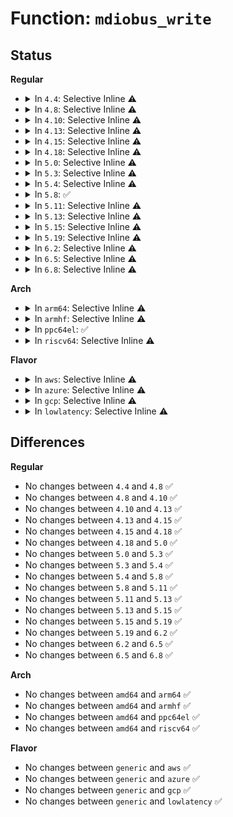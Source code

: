 # Function: <code>mdiobus_write</code>

## Status
<b>Regular</b>
<ul>
<li>
<details>
<summary>In <code>4.4</code>: Selective Inline ⚠️</summary>

```c
int mdiobus_write(struct mii_bus *bus, int addr, u32 regnum, u16 val);
```

**Collision:** Unique Global

**Inline:** Selective

**Transformation:** False

**Instances:**

```
In drivers/net/phy/mdio_bus.c (ffffffff815ed0a0)
Location: drivers/net/phy/mdio_bus.c:464
Inline: True
Direct callers:
  - drivers/net/phy/phy.c:phy_mii_ioctl
  - drivers/net/phy/phy.c:phy_mii_ioctl
  - drivers/net/phy/phy.c:phy_mii_ioctl
  - drivers/net/phy/phy_device.c:genphy_setup_forced
  - drivers/net/phy/phy_device.c:genphy_restart_aneg
  - drivers/net/phy/phy_device.c:genphy_suspend
  - drivers/net/phy/phy_device.c:genphy_resume
  - drivers/net/phy/phy_device.c:genphy_soft_reset
```
**Symbols:**

```
ffffffff815ed0a0-ffffffff815ed101: mdiobus_write (STB_GLOBAL)
```
</details>
</li>
<li>
<details>
<summary>In <code>4.8</code>: Selective Inline ⚠️</summary>

```c
int mdiobus_write(struct mii_bus *bus, int addr, u32 regnum, u16 val);
```

**Collision:** Unique Global

**Inline:** Selective

**Transformation:** False

**Instances:**

```
In drivers/net/phy/mdio_bus.c (ffffffff8164bd20)
Location: drivers/net/phy/mdio_bus.c:531
Inline: True
Direct callers:
  - drivers/net/phy/phy.c:phy_mii_ioctl
  - drivers/net/phy/phy.c:phy_mii_ioctl
  - drivers/net/phy/phy.c:phy_mii_ioctl
  - drivers/net/phy/phy_device.c:genphy_resume
  - drivers/net/phy/phy_device.c:genphy_suspend
  - drivers/net/phy/phy_device.c:genphy_soft_reset
  - drivers/net/phy/phy_device.c:genphy_restart_aneg
  - drivers/net/phy/phy_device.c:genphy_setup_forced
```
**Symbols:**

```
ffffffff8164bd20-ffffffff8164bd81: mdiobus_write (STB_GLOBAL)
```
</details>
</li>
<li>
<details>
<summary>In <code>4.10</code>: Selective Inline ⚠️</summary>

```c
int mdiobus_write(struct mii_bus *bus, int addr, u32 regnum, u16 val);
```

**Collision:** Unique Global

**Inline:** Selective

**Transformation:** False

**Instances:**

```
In drivers/net/phy/mdio_bus.c (ffffffff8167d6a0)
Location: drivers/net/phy/mdio_bus.c:540
Inline: True
Direct callers:
  - drivers/net/phy/phy.c:phy_mii_ioctl
  - drivers/net/phy/phy.c:phy_mii_ioctl
  - drivers/net/phy/phy.c:phy_mii_ioctl
  - drivers/net/phy/phy_device.c:genphy_resume
  - drivers/net/phy/phy_device.c:genphy_suspend
  - drivers/net/phy/phy_device.c:genphy_soft_reset
  - drivers/net/phy/phy_device.c:genphy_config_aneg
  - drivers/net/phy/phy_device.c:genphy_config_aneg
  - drivers/net/phy/phy_device.c:genphy_restart_aneg
  - drivers/net/phy/phy_device.c:genphy_setup_forced
```
**Symbols:**

```
ffffffff8167d6a0-ffffffff8167d776: mdiobus_write (STB_GLOBAL)
```
</details>
</li>
<li>
<details>
<summary>In <code>4.13</code>: Selective Inline ⚠️</summary>

```c
int mdiobus_write(struct mii_bus *bus, int addr, u32 regnum, u16 val);
```

**Collision:** Unique Global

**Inline:** Selective

**Transformation:** False

**Instances:**

```
In drivers/net/phy/mdio_bus.c (ffffffff816926e0)
Location: drivers/net/phy/mdio_bus.c:591
Inline: True
Direct callers:
  - drivers/net/phy/phy.c:phy_mii_ioctl
  - drivers/net/phy/phy.c:phy_mii_ioctl
  - drivers/net/phy/phy.c:phy_mii_ioctl
  - drivers/net/phy/phy.c:phy_mii_ioctl
  - drivers/net/phy/phy_device.c:genphy_loopback
  - drivers/net/phy/phy_device.c:genphy_resume
  - drivers/net/phy/phy_device.c:genphy_suspend
  - drivers/net/phy/phy_device.c:genphy_soft_reset
  - drivers/net/phy/phy_device.c:genphy_config_aneg
  - drivers/net/phy/phy_device.c:genphy_config_aneg
  - drivers/net/phy/phy_device.c:genphy_restart_aneg
  - drivers/net/phy/phy_device.c:genphy_setup_forced
```
**Symbols:**

```
ffffffff816926e0-ffffffff816927b8: mdiobus_write (STB_GLOBAL)
```
</details>
</li>
<li>
<details>
<summary>In <code>4.15</code>: Selective Inline ⚠️</summary>

```c
int mdiobus_write(struct mii_bus *bus, int addr, u32 regnum, u16 val);
```

**Collision:** Unique Global

**Inline:** Selective

**Transformation:** False

**Instances:**

```
In drivers/net/phy/mdio_bus.c (ffffffff816fc5d0)
Location: drivers/net/phy/mdio_bus.c:592
Inline: True
Direct callers:
  - drivers/net/phy/phy.c:phy_mii_ioctl
  - drivers/net/phy/phy.c:phy_mii_ioctl
  - drivers/net/phy/phy.c:phy_mii_ioctl
  - drivers/net/phy/phy.c:phy_mii_ioctl
  - drivers/net/phy/phy_device.c:genphy_loopback
  - drivers/net/phy/phy_device.c:genphy_resume
  - drivers/net/phy/phy_device.c:genphy_suspend
  - drivers/net/phy/phy_device.c:genphy_soft_reset
  - drivers/net/phy/phy_device.c:genphy_config_aneg
  - drivers/net/phy/phy_device.c:genphy_config_aneg
  - drivers/net/phy/phy_device.c:genphy_restart_aneg
  - drivers/net/phy/phy_device.c:genphy_setup_forced
```
**Symbols:**

```
ffffffff816fc5d0-ffffffff816fc6af: mdiobus_write (STB_GLOBAL)
```
</details>
</li>
<li>
<details>
<summary>In <code>4.18</code>: Selective Inline ⚠️</summary>

```c
int mdiobus_write(struct mii_bus *bus, int addr, u32 regnum, u16 val);
```

**Collision:** Unique Global

**Inline:** Selective

**Transformation:** False

**Instances:**

```
In drivers/net/phy/mdio_bus.c (ffffffff81739b10)
Location: drivers/net/phy/mdio_bus.c:670
Inline: True
Direct callers:
  - drivers/net/phy/phy.c:phy_mii_ioctl
  - drivers/net/phy/phy.c:phy_mii_ioctl
  - drivers/net/phy/phy.c:phy_mii_ioctl
  - drivers/net/phy/phy.c:phy_mii_ioctl
  - drivers/net/phy/phy_device.c:genphy_soft_reset
```
**Symbols:**

```
ffffffff81739b10-ffffffff81739b71: mdiobus_write (STB_GLOBAL)
```
</details>
</li>
<li>
<details>
<summary>In <code>5.0</code>: Selective Inline ⚠️</summary>

```c
int mdiobus_write(struct mii_bus *bus, int addr, u32 regnum, u16 val);
```

**Collision:** Unique Global

**Inline:** Selective

**Transformation:** False

**Instances:**

```
In drivers/net/phy/mdio_bus.c (ffffffff8175d4d0)
Location: drivers/net/phy/mdio_bus.c:669
Inline: True
Direct callers:
  - drivers/net/phy/phy.c:phy_mii_ioctl
  - drivers/net/phy/phy.c:phy_mii_ioctl
  - drivers/net/phy/phy.c:phy_mii_ioctl
  - drivers/net/phy/phy.c:phy_mii_ioctl
```
**Symbols:**

```
ffffffff8175d4d0-ffffffff8175d531: mdiobus_write (STB_GLOBAL)
```
</details>
</li>
<li>
<details>
<summary>In <code>5.3</code>: Selective Inline ⚠️</summary>

```c
int mdiobus_write(struct mii_bus *bus, int addr, u32 regnum, u16 val);
```

**Collision:** Unique Global

**Inline:** Selective

**Transformation:** False

**Instances:**

```
In drivers/net/phy/mdio_bus.c (ffffffff8179aa60)
Location: drivers/net/phy/mdio_bus.c:686
Inline: True
Direct callers:
  - drivers/net/phy/phy.c:phy_mii_ioctl
  - drivers/net/phy/phy.c:phy_mii_ioctl
  - drivers/net/phy/phy.c:phy_mii_ioctl
  - drivers/net/phy/phy.c:phy_mii_ioctl
  - drivers/net/phy/phy.c:phy_mii_ioctl
  - drivers/net/phy/phy.c:phy_mii_ioctl
```
**Symbols:**

```
ffffffff8179aa60-ffffffff8179aac3: mdiobus_write (STB_GLOBAL)
```
</details>
</li>
<li>
<details>
<summary>In <code>5.4</code>: Selective Inline ⚠️</summary>

```c
int mdiobus_write(struct mii_bus *bus, int addr, u32 regnum, u16 val);
```

**Collision:** Unique Global

**Inline:** Selective

**Transformation:** False

**Instances:**

```
In drivers/net/phy/mdio_bus.c (ffffffff817be520)
Location: drivers/net/phy/mdio_bus.c:678
Inline: True
Direct callers:
  - drivers/net/phy/phy.c:phy_mii_ioctl
  - drivers/net/phy/phy.c:phy_mii_ioctl
  - drivers/net/phy/phy.c:phy_mii_ioctl
  - drivers/net/phy/phy.c:phy_mii_ioctl
  - drivers/net/phy/phy.c:phy_mii_ioctl
  - drivers/net/phy/phy.c:phy_mii_ioctl
```
**Symbols:**

```
ffffffff817be520-ffffffff817be583: mdiobus_write (STB_GLOBAL)
```
</details>
</li>
<li>
<details>
<summary>In <code>5.8</code>: ✅</summary>

```c
int mdiobus_write(struct mii_bus *bus, int addr, u32 regnum, u16 val);
```

**Collision:** Unique Global

**Inline:** No

**Transformation:** False

**Instances:**

```
In drivers/net/phy/mdio_bus.c (ffffffff81886c60)
Location: drivers/net/phy/mdio_bus.c:961
Inline: False
Direct callers:
  - drivers/net/phy/phy.c:phy_mii_ioctl
  - drivers/net/phy/phy.c:phy_mii_ioctl
  - drivers/net/phy/phy.c:phy_mii_ioctl
  - drivers/net/phy/phy.c:phy_mii_ioctl
  - drivers/net/phy/phy.c:phy_mii_ioctl
  - drivers/net/phy/phy.c:phy_mii_ioctl
```
**Symbols:**

```
ffffffff81886c60-ffffffff81886cda: mdiobus_write (STB_GLOBAL)
```
</details>
</li>
<li>
<details>
<summary>In <code>5.11</code>: Selective Inline ⚠️</summary>

```c
int mdiobus_write(struct mii_bus *bus, int addr, u32 regnum, u16 val);
```

**Collision:** Unique Global

**Inline:** Selective

**Transformation:** False

**Instances:**

```
In drivers/net/phy/mdio_bus.c (ffffffff81894fd0)
Location: drivers/net/phy/mdio_bus.c:896
Inline: True
Direct callers:
  - drivers/net/phy/phy.c:phy_mii_ioctl
  - drivers/net/phy/phy.c:phy_mii_ioctl
  - drivers/net/phy/phy.c:phy_mii_ioctl
  - drivers/net/phy/phy.c:phy_mii_ioctl
  - drivers/net/phy/phy.c:phy_mii_ioctl
  - drivers/net/phy/phy.c:phy_mii_ioctl
```
**Symbols:**

```
ffffffff81894fd0-ffffffff81895026: mdiobus_write (STB_GLOBAL)
```
</details>
</li>
<li>
<details>
<summary>In <code>5.13</code>: Selective Inline ⚠️</summary>

```c
int mdiobus_write(struct mii_bus *bus, int addr, u32 regnum, u16 val);
```

**Collision:** Unique Global

**Inline:** Selective

**Transformation:** False

**Instances:**

```
In drivers/net/phy/mdio_bus.c (ffffffff81877880)
Location: drivers/net/phy/mdio_bus.c:895
Inline: True
Direct callers:
  - drivers/net/phy/phy.c:phy_mii_ioctl
  - drivers/net/phy/phy.c:phy_mii_ioctl
  - drivers/net/phy/phy.c:phy_mii_ioctl
  - drivers/net/phy/phy.c:phy_mii_ioctl
  - drivers/net/phy/phy.c:phy_mii_ioctl
  - drivers/net/phy/phy.c:phy_mii_ioctl
```
**Symbols:**

```
ffffffff81877880-ffffffff818778d6: mdiobus_write (STB_GLOBAL)
```
</details>
</li>
<li>
<details>
<summary>In <code>5.15</code>: Selective Inline ⚠️</summary>

```c
int mdiobus_write(struct mii_bus *bus, int addr, u32 regnum, u16 val);
```

**Collision:** Unique Global

**Inline:** Selective

**Transformation:** False

**Instances:**

```
In drivers/net/phy/mdio_bus.c (ffffffff819085d0)
Location: drivers/net/phy/mdio_bus.c:906
Inline: True
Direct callers:
  - drivers/net/phy/phy.c:phy_mii_ioctl
  - drivers/net/phy/phy.c:phy_mii_ioctl
  - drivers/net/phy/phy.c:phy_mii_ioctl
  - drivers/net/phy/phy.c:phy_mii_ioctl
  - drivers/net/phy/phy.c:phy_mii_ioctl
  - drivers/net/phy/phy.c:phy_mii_ioctl
```
**Symbols:**

```
ffffffff819085d0-ffffffff81908626: mdiobus_write (STB_GLOBAL)
```
</details>
</li>
<li>
<details>
<summary>In <code>5.19</code>: Selective Inline ⚠️</summary>

```c
int mdiobus_write(struct mii_bus *bus, int addr, u32 regnum, u16 val);
```

**Collision:** Unique Global

**Inline:** Selective

**Transformation:** False

**Instances:**

```
In drivers/net/phy/mdio_bus.c (ffffffff81a5bfc0)
Location: drivers/net/phy/mdio_bus.c:913
Inline: True
Direct callers:
  - drivers/net/phy/phy.c:phy_mii_ioctl
  - drivers/net/phy/phy.c:phy_mii_ioctl
```
**Symbols:**

```
ffffffff81a5bfc0-ffffffff81a5c020: mdiobus_write (STB_GLOBAL)
```
</details>
</li>
<li>
<details>
<summary>In <code>6.2</code>: Selective Inline ⚠️</summary>

```c
int mdiobus_write(struct mii_bus *bus, int addr, u32 regnum, u16 val);
```

**Collision:** Unique Global

**Inline:** Selective

**Transformation:** False

**Instances:**

```
In drivers/net/phy/mdio_bus.c (ffffffff81be6370)
Location: drivers/net/phy/mdio_bus.c:918
Inline: True
Direct callers:
  - drivers/net/phy/phy.c:phy_mii_ioctl
  - drivers/net/phy/phy.c:phy_mii_ioctl
```
**Symbols:**

```
ffffffff81be6370-ffffffff81be63d0: mdiobus_write (STB_GLOBAL)
```
</details>
</li>
<li>
<details>
<summary>In <code>6.5</code>: Selective Inline ⚠️</summary>

```c
int mdiobus_write(struct mii_bus *bus, int addr, u32 regnum, u16 val);
```

**Collision:** Unique Global

**Inline:** Selective

**Transformation:** False

**Instances:**

```
In drivers/net/phy/mdio_bus.c (ffffffff81c3e580)
Location: drivers/net/phy/mdio_bus.c:1148
Inline: True
Direct callers:
  - drivers/net/phy/phy.c:phy_mii_ioctl
```
**Symbols:**

```
ffffffff81c3e580-ffffffff81c3e5e0: mdiobus_write (STB_GLOBAL)
```
</details>
</li>
<li>
<details>
<summary>In <code>6.8</code>: Selective Inline ⚠️</summary>

```c
int mdiobus_write(struct mii_bus *bus, int addr, u32 regnum, u16 val);
```

**Collision:** Unique Global

**Inline:** Selective

**Transformation:** False

**Instances:**

```
In drivers/net/phy/mdio_bus.c (ffffffff81cf3ad0)
Location: drivers/net/phy/mdio_bus.c:1166
Inline: True
Direct callers:
  - drivers/net/phy/phy.c:phy_mii_ioctl
```
**Symbols:**

```
ffffffff81cf3ad0-ffffffff81cf3b30: mdiobus_write (STB_GLOBAL)
```
</details>
</li>
</ul>
<b>Arch</b>
<ul>
<li>
<details>
<summary>In <code>arm64</code>: Selective Inline ⚠️</summary>

```c
int mdiobus_write(struct mii_bus *bus, int addr, u32 regnum, u16 val);
```

**Collision:** Unique Global

**Inline:** Selective

**Transformation:** False

**Instances:**

```
In drivers/net/phy/mdio_bus.c (ffff8000109d7bc0)
Location: drivers/net/phy/mdio_bus.c:678
Inline: True
Direct callers:
  - drivers/phy/broadcom/phy-bcm-ns2-pcie.c:ns2_pci_phy_init
  - drivers/phy/broadcom/phy-bcm-ns2-pcie.c:ns2_pci_phy_init
  - drivers/net/phy/phy.c:phy_mii_ioctl
  - drivers/net/phy/phy.c:phy_mii_ioctl
  - drivers/net/phy/phy.c:phy_mii_ioctl
  - drivers/net/phy/phy.c:phy_mii_ioctl
  - drivers/net/phy/phy.c:phy_mii_ioctl
  - drivers/net/phy/phy.c:phy_mii_ioctl
  - drivers/net/ethernet/freescale/fman/fman_dtsec.c:dtsec_init
  - drivers/net/ethernet/freescale/fman/fman_dtsec.c:dtsec_init
  - drivers/net/ethernet/freescale/fman/fman_dtsec.c:dtsec_init
  - drivers/net/ethernet/freescale/fman/fman_dtsec.c:dtsec_init
  - drivers/net/ethernet/freescale/fman/fman_dtsec.c:dtsec_init
  - drivers/net/ethernet/freescale/fman/fman_dtsec.c:dtsec_restart_autoneg
```
**Symbols:**

```
ffff8000109d7bc0-ffff8000109d7c44: mdiobus_write (STB_GLOBAL)
```
</details>
</li>
<li>
<details>
<summary>In <code>armhf</code>: Selective Inline ⚠️</summary>

```c
int mdiobus_write(struct mii_bus *bus, int addr, u32 regnum, u16 val);
```

**Collision:** Unique Global

**Inline:** Selective

**Transformation:** False

**Instances:**

```
In drivers/net/phy/mdio_bus.c (c0abf0ac)
Location: drivers/net/phy/mdio_bus.c:678
Inline: True
Direct callers:
  - arch/arm/mach-imx/mach-imx6q.c:ar8035_phy_fixup
  - arch/arm/mach-imx/mach-imx6q.c:ar8035_phy_fixup
  - arch/arm/mach-imx/mach-imx6q.c:ar8035_phy_fixup
  - arch/arm/mach-imx/mach-imx6q.c:ar8035_phy_fixup
  - arch/arm/mach-imx/mach-imx6q.c:ar8035_phy_fixup
  - arch/arm/mach-imx/mach-imx6q.c:ar8031_phy_fixup
  - arch/arm/mach-imx/mach-imx6q.c:ar8031_phy_fixup
  - arch/arm/mach-imx/mach-imx6q.c:ar8031_phy_fixup
  - arch/arm/mach-imx/mach-imx6q.c:ar8031_phy_fixup
  - arch/arm/mach-imx/mach-imx6q.c:ar8031_phy_fixup
  - arch/arm/mach-imx/mach-imx6q.c:ar8031_phy_fixup
  - arch/arm/mach-imx/mach-imx6q.c:ksz9021rn_phy_fixup
  - arch/arm/mach-imx/mach-imx6q.c:ksz9021rn_phy_fixup
  - arch/arm/mach-imx/mach-imx6q.c:ksz9021rn_phy_fixup
  - arch/arm/mach-imx/mach-imx6q.c:ksz9021rn_phy_fixup
  - arch/arm/mach-imx/mach-imx6q.c:ksz9021rn_phy_fixup
  - arch/arm/mach-imx/mach-imx6sx.c:ar8031_phy_fixup
  - arch/arm/mach-imx/mach-imx6sx.c:ar8031_phy_fixup
  - arch/arm/mach-imx/mach-imx6sx.c:ar8031_phy_fixup
  - arch/arm/mach-imx/mach-imx6sx.c:ar8031_phy_fixup
  - arch/arm/mach-imx/mach-imx7d.c:bcm54220_phy_fixup
  - arch/arm/mach-imx/mach-imx7d.c:bcm54220_phy_fixup
  - arch/arm/mach-imx/mach-imx7d.c:bcm54220_phy_fixup
  - arch/arm/mach-imx/mach-imx7d.c:bcm54220_phy_fixup
  - arch/arm/mach-imx/mach-imx7d.c:ar8031_phy_fixup
  - arch/arm/mach-imx/mach-imx7d.c:ar8031_phy_fixup
  - arch/arm/mach-imx/mach-imx7d.c:ar8031_phy_fixup
  - arch/arm/mach-imx/mach-imx7d.c:ar8031_phy_fixup
  - arch/arm/mach-imx/mach-imx7d.c:ar8031_phy_fixup
  - arch/arm/mach-imx/mach-imx7d.c:ar8031_phy_fixup
  - drivers/net/phy/phy.c:phy_mii_ioctl
  - drivers/net/phy/phy.c:phy_mii_ioctl
  - drivers/net/phy/phy.c:phy_mii_ioctl
  - drivers/net/phy/phy.c:phy_mii_ioctl
  - drivers/net/phy/phy.c:phy_mii_ioctl
  - drivers/net/phy/phy.c:phy_mii_ioctl
```
**Symbols:**

```
c0abf0ac-c0abf12c: mdiobus_write (STB_GLOBAL)
```
</details>
</li>
<li>
<details>
<summary>In <code>ppc64el</code>: ✅</summary>

```c
int mdiobus_write(struct mii_bus *bus, int addr, u32 regnum, u16 val);
```

**Collision:** Unique Global

**Inline:** No

**Transformation:** False

**Instances:**

```
In drivers/net/phy/mdio_bus.c (c000000000a993b0)
Location: drivers/net/phy/mdio_bus.c:678
Inline: False
Direct callers:
  - drivers/net/phy/phy.c:phy_mii_ioctl
  - drivers/net/phy/phy.c:phy_mii_ioctl
  - drivers/net/phy/phy.c:phy_mii_ioctl
  - drivers/net/phy/phy.c:phy_mii_ioctl
  - drivers/net/phy/phy.c:phy_mii_ioctl
  - drivers/net/phy/phy.c:phy_mii_ioctl
```
**Symbols:**

```
c000000000a993b0-c000000000a99444: mdiobus_write (STB_GLOBAL)
```
</details>
</li>
<li>
<details>
<summary>In <code>riscv64</code>: Selective Inline ⚠️</summary>

```c
int mdiobus_write(struct mii_bus *bus, int addr, u32 regnum, u16 val);
```

**Collision:** Unique Global

**Inline:** Selective

**Transformation:** False

**Instances:**

```
In drivers/net/phy/mdio_bus.c (ffffffe000623672)
Location: drivers/net/phy/mdio_bus.c:678
Inline: True
Direct callers:
  - drivers/net/phy/phy.c:phy_mii_ioctl
  - drivers/net/phy/phy.c:phy_mii_ioctl
  - drivers/net/phy/phy.c:phy_mii_ioctl
  - drivers/net/phy/phy.c:phy_mii_ioctl
  - drivers/net/phy/phy.c:phy_mii_ioctl
  - drivers/net/phy/phy.c:phy_mii_ioctl
```
**Symbols:**

```
ffffffe000623672-ffffffe0006236e8: mdiobus_write (STB_GLOBAL)
```
</details>
</li>
</ul>
<b>Flavor</b>
<ul>
<li>
<details>
<summary>In <code>aws</code>: Selective Inline ⚠️</summary>

```c
int mdiobus_write(struct mii_bus *bus, int addr, u32 regnum, u16 val);
```

**Collision:** Unique Global

**Inline:** Selective

**Transformation:** False

**Instances:**

```
In drivers/net/phy/mdio_bus.c (ffffffff81782ff0)
Location: drivers/net/phy/mdio_bus.c:678
Inline: True
Direct callers:
  - drivers/net/phy/phy.c:phy_mii_ioctl
  - drivers/net/phy/phy.c:phy_mii_ioctl
  - drivers/net/phy/phy.c:phy_mii_ioctl
  - drivers/net/phy/phy.c:phy_mii_ioctl
  - drivers/net/phy/phy.c:phy_mii_ioctl
  - drivers/net/phy/phy.c:phy_mii_ioctl
```
**Symbols:**

```
ffffffff81782ff0-ffffffff81783053: mdiobus_write (STB_GLOBAL)
```
</details>
</li>
<li>
<details>
<summary>In <code>azure</code>: Selective Inline ⚠️</summary>

```c
int mdiobus_write(struct mii_bus *bus, int addr, u32 regnum, u16 val);
```

**Collision:** Unique Global

**Inline:** Selective

**Transformation:** False

**Instances:**

```
In drivers/net/phy/mdio_bus.c (ffffffff81762d80)
Location: drivers/net/phy/mdio_bus.c:678
Inline: True
Direct callers:
  - drivers/net/phy/phy.c:phy_mii_ioctl
  - drivers/net/phy/phy.c:phy_mii_ioctl
  - drivers/net/phy/phy.c:phy_mii_ioctl
  - drivers/net/phy/phy.c:phy_mii_ioctl
  - drivers/net/phy/phy.c:phy_mii_ioctl
  - drivers/net/phy/phy.c:phy_mii_ioctl
```
**Symbols:**

```
ffffffff81762d80-ffffffff81762de3: mdiobus_write (STB_GLOBAL)
```
</details>
</li>
<li>
<details>
<summary>In <code>gcp</code>: Selective Inline ⚠️</summary>

```c
int mdiobus_write(struct mii_bus *bus, int addr, u32 regnum, u16 val);
```

**Collision:** Unique Global

**Inline:** Selective

**Transformation:** False

**Instances:**

```
In drivers/net/phy/mdio_bus.c (ffffffff817b33a0)
Location: drivers/net/phy/mdio_bus.c:678
Inline: True
Direct callers:
  - drivers/net/phy/phy.c:phy_mii_ioctl
  - drivers/net/phy/phy.c:phy_mii_ioctl
  - drivers/net/phy/phy.c:phy_mii_ioctl
  - drivers/net/phy/phy.c:phy_mii_ioctl
  - drivers/net/phy/phy.c:phy_mii_ioctl
  - drivers/net/phy/phy.c:phy_mii_ioctl
```
**Symbols:**

```
ffffffff817b33a0-ffffffff817b3403: mdiobus_write (STB_GLOBAL)
```
</details>
</li>
<li>
<details>
<summary>In <code>lowlatency</code>: Selective Inline ⚠️</summary>

```c
int mdiobus_write(struct mii_bus *bus, int addr, u32 regnum, u16 val);
```

**Collision:** Unique Global

**Inline:** Selective

**Transformation:** False

**Instances:**

```
In drivers/net/phy/mdio_bus.c (ffffffff817cd370)
Location: drivers/net/phy/mdio_bus.c:678
Inline: True
Direct callers:
  - drivers/net/phy/phy.c:phy_mii_ioctl
  - drivers/net/phy/phy.c:phy_mii_ioctl
  - drivers/net/phy/phy.c:phy_mii_ioctl
  - drivers/net/phy/phy.c:phy_mii_ioctl
  - drivers/net/phy/phy.c:phy_mii_ioctl
  - drivers/net/phy/phy.c:phy_mii_ioctl
```
**Symbols:**

```
ffffffff817cd370-ffffffff817cd3d3: mdiobus_write (STB_GLOBAL)
```
</details>
</li>
</ul>

## Differences
<b>Regular</b>
<ul>
<li>
No changes between <code>4.4</code> and <code>4.8</code> ✅
</li>
<li>
No changes between <code>4.8</code> and <code>4.10</code> ✅
</li>
<li>
No changes between <code>4.10</code> and <code>4.13</code> ✅
</li>
<li>
No changes between <code>4.13</code> and <code>4.15</code> ✅
</li>
<li>
No changes between <code>4.15</code> and <code>4.18</code> ✅
</li>
<li>
No changes between <code>4.18</code> and <code>5.0</code> ✅
</li>
<li>
No changes between <code>5.0</code> and <code>5.3</code> ✅
</li>
<li>
No changes between <code>5.3</code> and <code>5.4</code> ✅
</li>
<li>
No changes between <code>5.4</code> and <code>5.8</code> ✅
</li>
<li>
No changes between <code>5.8</code> and <code>5.11</code> ✅
</li>
<li>
No changes between <code>5.11</code> and <code>5.13</code> ✅
</li>
<li>
No changes between <code>5.13</code> and <code>5.15</code> ✅
</li>
<li>
No changes between <code>5.15</code> and <code>5.19</code> ✅
</li>
<li>
No changes between <code>5.19</code> and <code>6.2</code> ✅
</li>
<li>
No changes between <code>6.2</code> and <code>6.5</code> ✅
</li>
<li>
No changes between <code>6.5</code> and <code>6.8</code> ✅
</li>
</ul>
<b>Arch</b>
<ul>
<li>
No changes between <code>amd64</code> and <code>arm64</code> ✅
</li>
<li>
No changes between <code>amd64</code> and <code>armhf</code> ✅
</li>
<li>
No changes between <code>amd64</code> and <code>ppc64el</code> ✅
</li>
<li>
No changes between <code>amd64</code> and <code>riscv64</code> ✅
</li>
</ul>
<b>Flavor</b>
<ul>
<li>
No changes between <code>generic</code> and <code>aws</code> ✅
</li>
<li>
No changes between <code>generic</code> and <code>azure</code> ✅
</li>
<li>
No changes between <code>generic</code> and <code>gcp</code> ✅
</li>
<li>
No changes between <code>generic</code> and <code>lowlatency</code> ✅
</li>
</ul>

